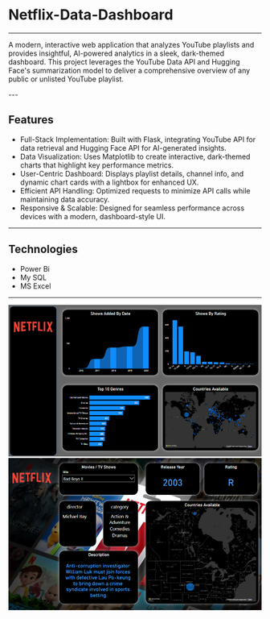 # Netflix-Data-Dashboard 
---
<P>A modern, interactive web application that analyzes YouTube playlists and provides insightful, AI-powered analytics in a sleek, dark-themed dashboard. This project leverages the YouTube Data API and Hugging Face's summarization model to deliver a comprehensive overview of any public or unlisted YouTube playlist.</P>
---

## Features

- Full-Stack Implementation: Built with Flask, integrating YouTube API for data retrieval and Hugging Face API for AI-generated insights.
- Data Visualization: Uses Matplotlib to create interactive, dark-themed charts that highlight key performance metrics.
- User-Centric Dashboard: Displays playlist details, channel info, and dynamic chart cards with a lightbox for enhanced UX.
- Efficient API Handling: Optimized requests to minimize API calls while maintaining data accuracy.
- Responsive & Scalable: Designed for seamless performance across devices with a modern, dashboard-style UI.
---
## Technologies  
- Power Bi
- My SQL
- MS Excel
  
  
---
<img src="https://raw.githubusercontent.com/Pranav-Talwar/Netflix-Analysis-Dashboard/main/Public/Screenshot 2025-03-30 223531.png" alt="Project Screenshot" />
<img src="https://raw.githubusercontent.com/Pranav-Talwar/Netflix-Analysis-Dashboard/main/Public/Screenshot 2025-03-30 224657.png" alt="Project Screenshot" />

